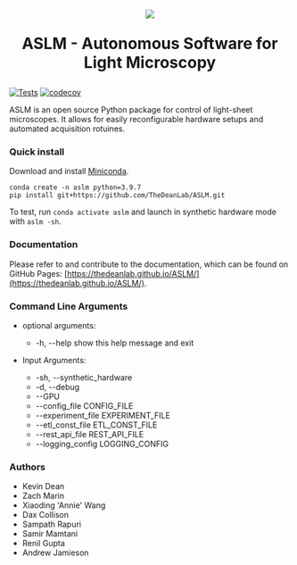 <h1 align="center">
<img src="./src/aslm/view/icon/mic.ico?raw=true" />

ASLM - Autonomous Software for Light Microscopy
</h1>

[![Tests](https://github.com/AdvancedImagingUTSW/ASLM/actions/workflows/push_checks.yaml/badge.svg)](https://github.com/AdvancedImagingUTSW/ASLM/actions/workflows/push_checks.yaml)
[![codecov](https://codecov.io/gh/TheDeanLab/ASLM/branch/develop/graph/badge.svg?token=270RFSZGG5)](https://codecov.io/gh/TheDeanLab/ASLM)

ASLM is an open source Python package for control of light-sheet microscopes. It allows for easily reconfigurable hardware setups and automated acquisition rotuines.

### Quick install

Download and install [Miniconda](https://docs.conda.io/en/latest/miniconda.html#latest-miniconda-installer-links).

```
conda create -n aslm python=3.9.7
pip install git+https://github.com/TheDeanLab/ASLM.git
```

To test, run `conda activate aslm` and launch in synthetic hardware mode with `aslm -sh`.

### Documentation
Please refer to and contribute to the documentation, which can be found on GitHub Pages: [https://thedeanlab.github.io/ASLM/](https://thedeanlab.github.io/ASLM/).

### Command Line Arguments

* optional arguments:
	*  -h, --help            show this help message and exit

* Input Arguments:
  	* -sh, --synthetic_hardware
 	* -d, --debug
	* --GPU
  	* --config_file CONFIG_FILE
  	* --experiment_file EXPERIMENT_FILE
  	* --etl_const_file ETL_CONST_FILE
	*  --rest_api_file REST_API_FILE
  	* --logging_config LOGGING_CONFIG

### Authors
* Kevin Dean
* Zach Marin
* Xiaoding 'Annie' Wang
* Dax Collison
* Sampath Rapuri
* Samir Mamtani
* Renil Gupta
* Andrew Jamieson
